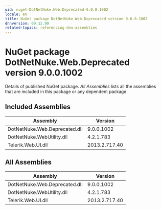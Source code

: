 ```yaml
---
uid: nuget-DotNetNuke.Web.Deprecated-9.0.0.1002
locale: en
title: NuGet package DotNetNuke.Web.Deprecated version 9.0.0.1002
dnnversion: 09.12.00
related-topics: referencing-dnn-assemblies
---
```


# NuGet package DotNetNuke.Web.Deprecated version 9.0.0.1002
Details of published NuGet package.
*All Assemblies* lists all the assemblies that are included in this package or any dependent package.

## Included Assemblies

|Assembly|Version|
|---|---|
|DotNetNuke.Web.Deprecated.dll|9.0.0.1002|
|DotNetNuke.WebUtility.dll|4.2.1.783|
|Telerik.Web.UI.dll|2013.2.717.40|

## All Assemblies

|Assembly|Version|
|---|---|
|DotNetNuke.Web.Deprecated.dll|9.0.0.1002|
|DotNetNuke.WebUtility.dll|4.2.1.783|
|Telerik.Web.UI.dll|2013.2.717.40|

